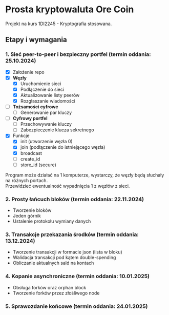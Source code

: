 # Prosta kryptowaluta Ore Coin
Projekt na kurs 1DI2245 - Kryptografia stosowana.

## Etapy i wymagania

### 1. Sieć peer-to-peer i bezpieczny portfel (termin oddania: 25.10.2024)
- [x] Założenie repo
- [x] **Węzły**
    - [x] Uruchomienie sieci  
    - [x] Podłączenie do sieci
    - [x] Aktualizowanie listy peerów
    - [x] Rozgłaszanie wiadomości
- [ ] **Tożsamości cyfrowe**
    - [ ] Generowanie par kluczy
- [ ] **Cyfrowy portfel**
    - [ ] Przechowywanie kluczy
    - [ ] Zabezpieczenie klucza sekretnego
- [x] Funkcje
    - [x] init (utworzenie węzła 0)
    - [x] join (podłączenie do istniejącego węzła)
    - [x] broadcast
    - [ ] create_id
    - [ ] store_id (secure)

Program może działać na 1 komputerze, wystarczy, że węzły będą słuchały na różnych portach.  
Przewidzieć ewentualność wypadnięcia 1 z węzłów z sieci.  

### 2. Prosty łańcuch bloków (termin oddania: 22.11.2024)

- Tworzenie bloków
- Jeden górnik
- Ustalenie protokołu wymiany danych

### 3. Transakcje przekazania środków (termin oddania: 13.12.2024)

- Tworzenie transakcji w formacie json (lista w bloku)
- Walidacja transakcji pod kątem double-spending
- Obliczanie aktualnych sald na kontach

### 4. Kopanie asynchroniczne (termin oddania: 10.01.2025)

- Obsługa forków oraz orphan block
- Tworzenie forków przez złośliwego node

### 5. Sprawozdanie końcowe (termin oddania: 24.01.2025)